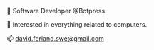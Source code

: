 🤖 Software Developer @Botpress

👀 Interested in everything related to computers.

📫 david.ferland.swe@gmail.com
